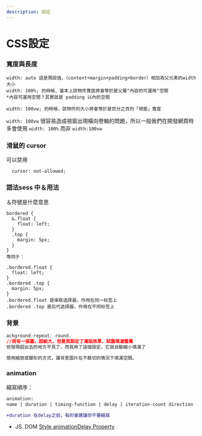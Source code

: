 ```yaml
---
description: 設定
---
```


# CSS設定

### 寬度與長度

```
width: auto 這是預設值，（content+margin+padding+border）相加為父元素的width大小
width: 100%; 的時候，基本上該物件寬度將會等於是父層"內容的可運用"空間
*內容可運用空間？其實就是 padding 以內的空間

width: 100vw; 的時候，該物件的大小將會等於是百分之百的「視窗」寬度
```

`width: 100vw` 很容易造成視窗出現橫向卷軸的問題，所以一般我們在開發網頁時多會使用 `width: 100%` 而非 `width:100vw`



###

### 滑鼠的 cursor ​

可以​禁用

```
  cursor: not-allowed;​
```



### 語法sess ​中＆用法

＆符號是什麼意思

```
bordered {
  &.float {
    float: left; 
  }
  .top {
    margin: 5px; 
  }
}
等同于：

.bordered.float {
  float: left; 
}
.bordered .top {
  margin: 5px;
}
.bordered.float 是串联选择器，作用在同一标签上
.bordered .top 是后代选择器，作用在不同标签上

```

### 背景

```css
ackground-repeat: round. 
//我有一張圖，超級大，但是我設定了滿版效果，試圖填滿螢幕
但發現超出去的地方不見了，而我用了這個設定，它就自動縮小填滿了

使用縮放或變形的方式，讓背景圖片在不裁切的情況下填滿空間。
```

### animation

縮寫順序：

```diff
animation: 
name | duration | timing-function | delay | iteration-count direction | fill-mode | play-state;

+duration 在delay之前，有的會建議你不要縮寫
```

* JS. DOM [Style animationDelay Property](https://www.w3schools.com/jsref/prop\_style\_animationdelay.asp)
